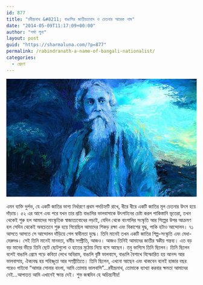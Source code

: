 ```yaml
---
id: 877
title: "রবীন্দ্রনাথ &#8211; বাঙালির জাতীয়তাবাদ ও চেতনার আরেক নাম"
date: "2014-05-09T11:17:09+00:00"
author: "শর্মা লুনা"
layout: post
guid: "https://sharmaluna.com/?p=877"
permalink: /rabindranath-a-name-of-bangali-nationalist/
categories:
  - প্রেরণা
---
```


[![](/assets/images/wp-content/uploads/2017/11/935779_598326716844665_1433284018_n.jpg)](/assets/images/wp-content/uploads/2017/11/935779_598326716844665_1433284018_n.jpg)

এমন ব্যক্তি দুর্লভ, যে একটি জাতির ভাগ্য নির্ধারণে প্রথম পদচিহ্নটি রাখে, ধীরে ধীরে একটি জাতির মূল চেতনার উৎস হয়ে দাঁড়ায়। ৫২ এর আগে এবং পরে যখন তার প্রতি বাঙালির ভালবাসাকে উৎপাটনের চেষ্টা করল পাকিস্তানি ভূতেরা, তখন থেকেই শুরু হল আমাদের সাংস্কৃতিক স্বাজাত্যবোধের লড়াই, যেদিন থেকে বাংগালির সংস্কৃতি আর শিল্পের উপর আক্রমণ হল সেদিন থেকেই অবচেতনে শুরু হয়ে গিয়েছিল আমাদের শিকড় রক্ষা এবং বিকাশের যুদ্ধ, পাকি হটাও আন্দোলন। ৭১ আসতে আসতে সে আন্দোলন দাঁড়িয়ে গেল স্বাধীনতা যুদ্ধে। তিনি মানেই তখন একটি জাতির শিল্প-সংস্কৃতি এবং মেধা-মেরুদণ্ড। সেই তিনি মানেই মানবতা, ধর্মীয় সম্প্রীতি, আজও। আজও তিনিই আমাদের জাতীর স্বকীয় গন্তব্য। এত বড় বড় মানের ভীড়ে তিনি ছোট ছোটগুলো ও হাতের মুঠোয় নিয়ে বসে আছেন। তবু ভাগ্যিস তিনি ছিলেন। তিনি ছিলেন বলেই বাঙালি প্রেমে পড়ে কবিতা লেখে অবিরাম, বাঙালি বৃষ্টি ভালবাসে, বাঙালি বৈশাখে বিস্ফোরিত হয় আনন্দ আর ভালবাসায়, ঐক্যবদ্ধ হয় সহিষ্ণুতা আর সম্প্রীতিতে। তিনি ছিলেন, এখনো আছেন এবং থাকবেন বলেই হাজার বছর পরেও গাইবো “আমার সোনার বাংলা, আমি তোমায় ভালবাসি”…রবীন্দ্রনাথ, তোমাকে ব্যাখ্যা করবার ক্ষমতা আমাদের নেই…আপাতত আমি এখানেই ক্ষান্ত দেই। শুভ জন্মদিন হে অচিন্ত্যনীয়!
